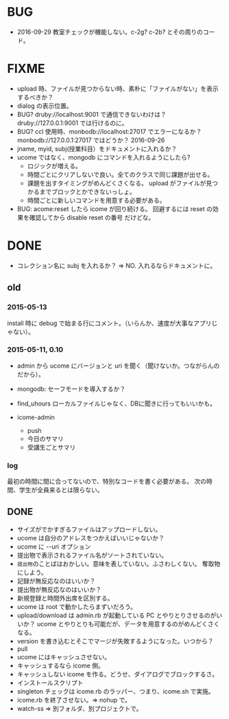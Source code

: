 # BUG

* 2016-09-29 教室チェックが機能しない。c-2g? c-2b? とその周りのコード。

# FIXME

* upload 時、ファイルが見つからない時、素朴に「ファイルがない」を表示するべきか？
* dialog の表示位置。
* BUG? druby://localhost:9001 で通信できないわけは？
  druby://127.0.0.1:9001 では行けるのに。
* BUG? ccl 使用時、monbodb://localhost:27017 でエラーになるか？
  monbodb://127.0.0.1:27017 ではどうか？ 2016-09-26
* jname, myid, subj(授業科目）をドキュメントに入れるか？
* ucome ではなく、mongodb にコマンドを入れるようにしたら?
    + ロジックが増える。
    + 時間ごとにクリアしないで良い。全てのクラスで同じ課題が出せる。
    - 課題を出すタイミングがめんどくさくなる。
      upload がファイルが見つかるまでブロックとかできないっしょ。
    - 時間ごとに新しいコマンドを用意する必要がある。
* BUG: acome:reset したら icome が回り続ける。
  回避するには reset の効果を確認してから
  disable reset の番号
  だけどな。

# DONE

* コレクション名に subj を入れるか？
  => NO. 入れるならドキュメントに。

## old

### 2015-05-13

install 時に debug で始まる行にコメント。（いらんか、速度が大事なアプリじゃない）。

### 2015-05-11, 0.10

* admin から ucome にバージョンと uri を聞く（聞けないか。つながらんのだから）。

* mongodb: セーフモードを導入するか？

* find_uhours
  ローカルファイルじゃなく、DBに聞きに行ってもいいかも。

* icome-admin
  * push
  * 今日のサマリ
  * 受講生ごとサマリ

### log

最初の時間に間に合ってないので、特別なコードを書く必要がある。
次の時間、学生が全員来るとは限らない。

## DONE

* サイズがでかすぎるファイルはアップロードしない。
* ucome は自分のアドレスをつかえばいいじゃないか？
* ucome に --uri オプション
* 提出物で表示されるファイル名がソートされていない。
* `提出物`のことばはおかしい。意味を表していない。ふさわしくない。
  奪取物にしよう。
* 記録が無反応なのはいいか？
* 提出物が無反応なのはいいか？
* 新規登録と時間外出席を区別する。
* ucome は root で動かしたらまずいだろう。
* upload/download は admin.rb が起動している PC とやりとりさせるのがいいか？
  ucome とやりとりも可能だが、データを用意するのがめんどくさくなる。
* version を書き込むとそこでマージが失敗するようになった。いつから？
* pull
* ucome にはキャッシュさせない。
* キャッシュするなら icome 側。
* キャッシュしない icome を作る。どうせ、ダイアログでブロックするさ。
* インストールスクリプト
* singleton チェックは icome.rb のラッパー、つまり、icome.sh で実施。
* icome.rb を終了させない。=> nohup で。
* watch-ss => 別フォルダ、別プロジェクトで。

